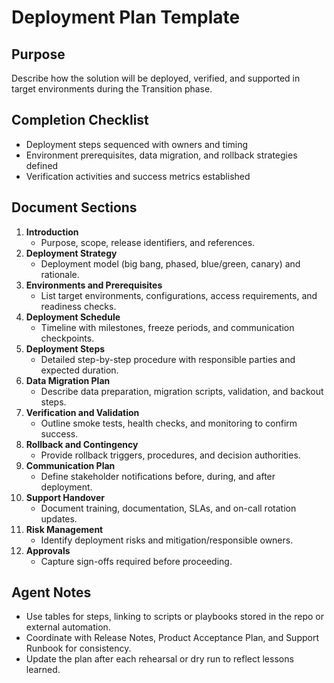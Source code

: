 # Deployment Plan Template

## Purpose
Describe how the solution will be deployed, verified, and supported in target environments during the Transition phase.

## Completion Checklist
- Deployment steps sequenced with owners and timing
- Environment prerequisites, data migration, and rollback strategies defined
- Verification activities and success metrics established

## Document Sections
1. **Introduction**
   - Purpose, scope, release identifiers, and references.
2. **Deployment Strategy**
   - Deployment model (big bang, phased, blue/green, canary) and rationale.
3. **Environments and Prerequisites**
   - List target environments, configurations, access requirements, and readiness checks.
4. **Deployment Schedule**
   - Timeline with milestones, freeze periods, and communication checkpoints.
5. **Deployment Steps**
   - Detailed step-by-step procedure with responsible parties and expected duration.
6. **Data Migration Plan**
   - Describe data preparation, migration scripts, validation, and backout steps.
7. **Verification and Validation**
   - Outline smoke tests, health checks, and monitoring to confirm success.
8. **Rollback and Contingency**
   - Provide rollback triggers, procedures, and decision authorities.
9. **Communication Plan**
   - Define stakeholder notifications before, during, and after deployment.
10. **Support Handover**
    - Document training, documentation, SLAs, and on-call rotation updates.
11. **Risk Management**
    - Identify deployment risks and mitigation/responsible owners.
12. **Approvals**
    - Capture sign-offs required before proceeding.

## Agent Notes
- Use tables for steps, linking to scripts or playbooks stored in the repo or external automation.
- Coordinate with Release Notes, Product Acceptance Plan, and Support Runbook for consistency.
- Update the plan after each rehearsal or dry run to reflect lessons learned.
